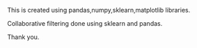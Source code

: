 This is created using pandas,numpy,sklearn,matplotlib libraries.

Collaborative filtering done using sklearn and pandas.

Thank you.